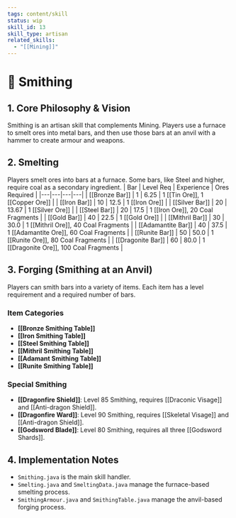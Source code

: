 ```yaml
---
tags: content/skill
status: wip
skill_id: 13
skill_type: artisan
related_skills:
  - "[[Mining]]"
---
```


# 🔨 Smithing

## 1. Core Philosophy & Vision
Smithing is an artisan skill that complements Mining. Players use a furnace to smelt ores into metal bars, and then use those bars at an anvil with a hammer to create armour and weapons.

## 2. Smelting
Players smelt ores into bars at a furnace. Some bars, like Steel and higher, require coal as a secondary ingredient.
| Bar | Level Req | Experience | Ores Required |
|---|---|---|---|
| [[Bronze Bar]] | 1 | 6.25 | 1 [[Tin Ore]], 1 [[Copper Ore]] |
| [[Iron Bar]] | 10 | 12.5 | 1 [[Iron Ore]] |
| [[Silver Bar]] | 20 | 13.67 | 1 [[Silver Ore]] |
| [[Steel Bar]] | 20 | 17.5 | 1 [[Iron Ore]], 20 Coal Fragments |
| [[Gold Bar]] | 40 | 22.5 | 1 [[Gold Ore]] |
| [[Mithril Bar]] | 30 | 30.0 | 1 [[Mithril Ore]], 40 Coal Fragments |
| [[Adamantite Bar]] | 40 | 37.5 | 1 [[Adamantite Ore]], 60 Coal Fragments |
| [[Runite Bar]] | 50 | 50.0 | 1 [[Runite Ore]], 80 Coal Fragments |
| [[Dragonite Bar]] | 60 | 80.0 | 1 [[Dragonite Ore]], 100 Coal Fragments |

## 3. Forging (Smithing at an Anvil)
Players can smith bars into a variety of items. Each item has a level requirement and a required number of bars.

### Item Categories
-   **[[Bronze Smithing Table]]**
-   **[[Iron Smithing Table]]**
-   **[[Steel Smithing Table]]**
-   **[[Mithril Smithing Table]]**
-   **[[Adamant Smithing Table]]**
-   **[[Runite Smithing Table]]**

### Special Smithing
-   **[[Dragonfire Shield]]**: Level 85 Smithing, requires [[Draconic Visage]] and [[Anti-dragon Shield]].
-   **[[Dragonfire Ward]]**: Level 90 Smithing, requires [[Skeletal Visage]] and [[Anti-dragon Shield]].
-   **[[Godsword Blade]]**: Level 80 Smithing, requires all three [[Godsword Shards]].

## 4. Implementation Notes
-   `Smithing.java` is the main skill handler.
-   `Smelting.java` and `SmeltingData.java` manage the furnace-based smelting process.
-   `SmithingArmour.java` and `SmithingTable.java` manage the anvil-based forging process.